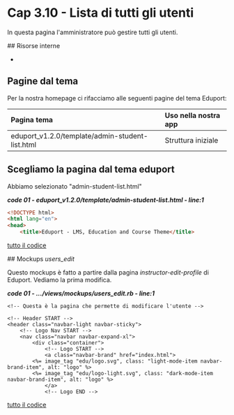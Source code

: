 # <a name="top"></a> Cap 3.10 - Lista di tutti gli utenti

In questa pagina l'amministratore può gestire tutti gli utenti.



## Risorse interne

- []()



## Pagine dal tema

Per la nostra homepage ci rifacciamo alle seguenti pagine del tema Eduport:

Pagina tema                         | Uso nella nostra app
| :--                               | :--
eduport_v1.2.0/template/admin-student-list.html 	| Struttura iniziale 




## Scegliamo la pagina dal tema eduport

Abbiamo selezionato "admin-student-list.html"

***code 01 - eduport_v1.2.0/template/admin-student-list.html - line:1***

```html
<!DOCTYPE html>
<html lang="en">
<head>
	<title>Eduport - LMS, Education and Course Theme</title>
```

[tutto il codice](https://github.com/flaviobordonidev/leanpubabrandnewcms/blob/master/ubuntudream/02-mockups/08_01-instructor-edit-profile.html)



## Mockups *users_edit*

Questo mockups è fatto a partire dalla pagina *instructor-edit-profile* di Eduport.
Vediamo la prima modifica.

***code 01 - .../views/mockups/users_edit.rb - line:1***

```html+erb
<!-- Questa è la pagina che permette di modificare l'utente -->

<!-- Header START -->
<header class="navbar-light navbar-sticky">
	<!-- Logo Nav START -->
	<nav class="navbar navbar-expand-xl">
		<div class="container">
			<!-- Logo START -->
			<a class="navbar-brand" href="index.html">
        <%= image_tag "edu/logo.svg", class: "light-mode-item navbar-brand-item", alt: "logo" %>
        <%= image_tag "edu/logo-light.svg", class: "dark-mode-item navbar-brand-item", alt: "logo" %>
			</a>
			<!-- Logo END -->
```

[tutto il codice](https://github.com/flaviobordonidev/leanpubabrandnewcms/blob/master/56-ubuntudream/02-mokups/04_00-lessons_show-it.rb)

